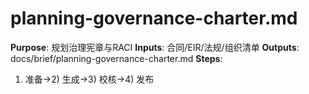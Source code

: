 # planning-governance-charter.md

**Purpose**: 规划治理宪章与RACI
**Inputs**: 合同/EIR/法规/组织清单
**Outputs**: docs/brief/planning-governance-charter.md
**Steps**:

1. 准备→2) 生成→3) 校核→4) 发布
